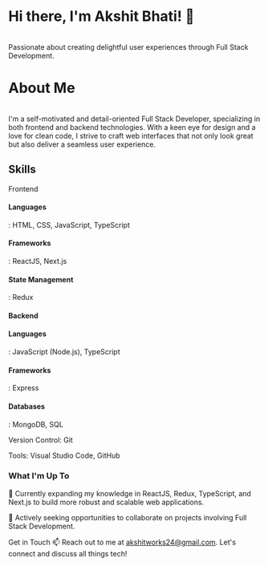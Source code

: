 <h1>Hi there, I'm Akshit Bhati! 👋</h1>
<br />
Passionate about creating delightful user experiences through Full Stack Development.

<h1>About Me</h1> <br />
I'm a self-motivated and detail-oriented Full Stack Developer, specializing in both frontend and backend technologies. With a keen eye for design and a love for clean code, I strive to craft web interfaces that not only look great but also deliver a seamless user experience.

<h2>Skills</h2>
Frontend</h4>
<span><h4>Languages</h4>: HTML, CSS, JavaScript, TypeScript</span>
<h4>Frameworks</h4>: ReactJS, Next.js
<h4>State Management</h4>: Redux
<h4>Backend</h4>
<h4>Languages</h4>: JavaScript (Node.js), TypeScript

<h4>Frameworks</h4>: Express

<h4>Databases</h4>: MongoDB, SQL

Version Control: Git

Tools: Visual Studio Code, GitHub

<h3>What I'm Up To</h3>
🌱 Currently expanding my knowledge in ReactJS, Redux, TypeScript, and Next.js to build more robust and scalable web applications.

🚀 Actively seeking opportunities to collaborate on projects involving Full Stack Development.

Get in Touch
📫 Reach out to me at akshitworks24@gmail.com. Let's connect and discuss all things tech!
